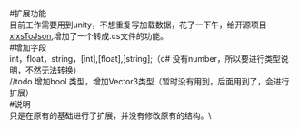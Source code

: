 #扩展功能\
    目前工作需要用到unity，不想重复写加载数据，花了一下午，给开源项目[xlxsToJson](https://github.com/koalaylj/xlsx2json),增加了一个转成.cs文件的功能。\
#增加字段\
    int，float，string，[int],[float],[string];（c# 没有number，所以要进行类型说明，不然无法转换）\
    //todo 增加bool 类型，增加Vector3类型（暂时没有用到，后面用到了，会进行扩展）\
#说明\
  只是在原有的基础进行了扩展，并没有修改原有的结构。\

